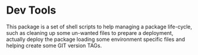 Dev Tools
=========

This package is a set of shell scripts to help managing a package life-cycle, such as cleaning
up some un-wanted files to prepare a deployment, actually deploy the package loading some
environment specific files and helping create some GIT version TAGs.
